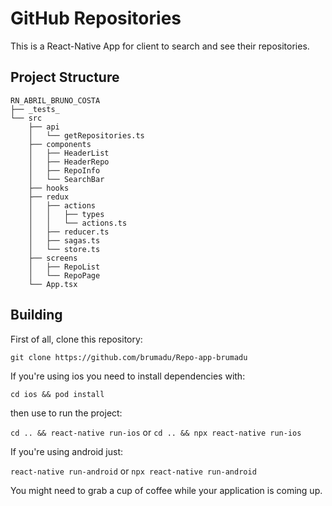 # GitHub Repositories

This is a React-Native App for client to search and see their repositories.

## Project Structure
```
RN_ABRIL_BRUNO_COSTA
├── _tests_
└── src
    ├── api
    │   └── getRepositories.ts
    ├── components
    │   ├── HeaderList
    │   ├── HeaderRepo
    │   ├── RepoInfo
    │   └── SearchBar
    ├── hooks
    ├── redux
    │   ├── actions
    │   │   ├── types
    │   │   └── actions.ts
    │   ├── reducer.ts
    │   ├── sagas.ts
    │   └── store.ts
    ├── screens
    │   ├── RepoList
    │   └── RepoPage
    └── App.tsx
```
## Building

First of all, clone this repository:

`git clone https://github.com/brumadu/Repo-app-brumadu`

If you're using ios you need to install dependencies with:

`cd ios && pod install`

then use to run the project:

`cd .. && react-native run-ios` or `cd .. && npx react-native run-ios`

If you're using android just:

`react-native run-android` or `npx react-native run-android`

You might need to grab a cup of coffee while your application is coming up.
